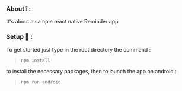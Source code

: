 ### About :grey_exclamation: : 
It's about a sample react native Reminder app 

### Setup :high_brightness: : 
To get started just type in the root directory the command : 
> ``` npm install ```

to install the necessary packages, then to launch the app on android : 
> ``` npm run android ```